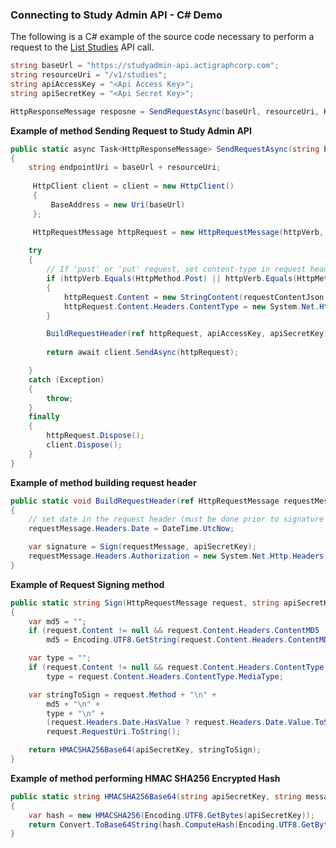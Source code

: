 
### Connecting to Study Admin API - C# Demo ###

The following is a C# example of the source code necessary to perform a request to the [List Studies](https://github.com/actigraph/StudyAdminAPIDocumentation/blob/master/sections/studies.md#list-studies) API call.
   
```c#
string baseUrl = "https://studyadmin-api.actigraphcorp.com";
string resourceUri = "/v1/studies";
string apiAccessKey = "<Api Access Key>";
string apiSecretKey = "<Api Secret Key>";

HttpResponseMessage resposne = SendRequestAsync(baseUrl, resourceUri, HttpMethod.Get, null, apiAccessKey, apiSecretKey).Result;
```
	
**Example of method Sending Request to Study Admin API**
```c#
public static async Task<HttpResponseMessage> SendRequestAsync(string baseUrl, string resourceUri, HttpMethod httpVerb, string requestContentJson, string apiAccessKey, string apiSecretKey)
{
    string endpointUri = baseUrl + resourceUri;
    
     HttpClient client = client = new HttpClient()
     {
         BaseAddress = new Uri(baseUrl)
     };

     HttpRequestMessage httpRequest = new HttpRequestMessage(httpVerb, endpointUri);
    
    try
    {   
        // If 'post' or 'put' request, set content-type in request header to 'application/json'
        if (httpVerb.Equals(HttpMethod.Post) || httpVerb.Equals(HttpMethod.Put))
        {
            httpRequest.Content = new StringContent(requestContentJson, Encoding.UTF8);
            httpRequest.Content.Headers.ContentType = new System.Net.Http.Headers.MediaTypeHeaderValue("application/json");
        }

        BuildRequestHeader(ref httpRequest, apiAccessKey, apiSecretKey);
        
        return await client.SendAsync(httpRequest);

    }
    catch (Exception)
    {
        throw;
    }
    finally
    {
        httpRequest.Dispose();
        client.Dispose();
    }
}
```

**Example of method building request header**
```c#
public static void BuildRequestHeader(ref HttpRequestMessage requestMessage, string apiAccessKey, string apiSecretKey)
{       
    // set date in the request header (must be done prior to signature generation)
    requestMessage.Headers.Date = DateTime.UtcNow;

    var signature = Sign(requestMessage, apiSecretKey);
    requestMessage.Headers.Authorization = new System.Net.Http.Headers.AuthenticationHeaderValue("AGS", string.Format("{0}:{1}", apiAccessKey, signature));
}
```

**Example of Request Signing method**
```c#
public static string Sign(HttpRequestMessage request, string apiSecretKey)
{
    var md5 = "";
    if (request.Content != null && request.Content.Headers.ContentMD5 != null && request.Content.Headers.ContentMD5.Length > 0)
        md5 = Encoding.UTF8.GetString(request.Content.Headers.ContentMD5);

    var type = "";
    if (request.Content != null && request.Content.Headers.ContentType != null)
        type = request.Content.Headers.ContentType.MediaType;

    var stringToSign = request.Method + "\n" +
        md5 + "\n" +
        type + "\n" +
        (request.Headers.Date.HasValue ? request.Headers.Date.Value.ToString("s") + "Z\n" : "\n") +
        request.RequestUri.ToString();

    return HMACSHA256Base64(apiSecretKey, stringToSign);
}
```

**Example of method performing HMAC SHA256 Encrypted Hash**
```c#
public static string HMACSHA256Base64(string apiSecretKey, string message)
{
    var hash = new HMACSHA256(Encoding.UTF8.GetBytes(apiSecretKey));
    return Convert.ToBase64String(hash.ComputeHash(Encoding.UTF8.GetBytes(message)));
}
```
